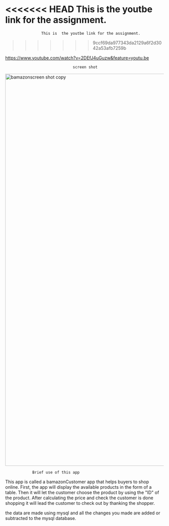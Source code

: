 <<<<<<< HEAD
 This is  the youtbe link for the assignment.
=======


                    This is  the youtbe link for the assignment.
>>>>>>> 9ccf69da977343da2129a6f2d3042a53afb7259b
                    
https://www.youtube.com/watch?v=2DEfJ4uGuzw&feature=youtu.be

                                  screen shot

<img width="1245" alt="bamazonscreen shot copy" src="https://user-images.githubusercontent.com/24379110/29001129-4c9f5de8-7a3d-11e7-83ff-9c67a6a02f2a.png">

                Brief use of this app
                
This app is called a bamazonCustomer app that helps buyers to shop online. 
First, the app will display the available products in the form of a table. Then it will let the customer choose the product by using
the "ID" of the product. After calculating the price and check the customer is done shopping it will lead the customer to check out by thanking the shopper.

the data are made using mysql and all the changes you made are added or subtracted to the mysql database.



 




